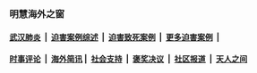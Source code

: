 
### 明慧海外之窗

####  [武汉肺炎](indexes/365.md?t=05312100) &nbsp;|&nbsp;  [迫害案例综述](indexes/328.md?t=05312100) &nbsp;|&nbsp; [迫害致死案例](indexes/277.md?t=05312100)  &nbsp;|&nbsp; [更多迫害案例](indexes/81.md?t=05312100)  &nbsp;|&nbsp; 
####  [时事评论](indexes/19.md?t=05312100) &nbsp;|&nbsp; [海外简讯](indexes/245.md?t=05312100)&nbsp;|&nbsp;  [社会支持](indexes/140.md?t=05312100) &nbsp;|&nbsp; [褒奖决议](indexes/282.md?t=05312100) &nbsp;|&nbsp; [社区报道](indexes/91.md?t=05312100)  &nbsp;|&nbsp; [天人之间](indexes/78.md?t=05312100) 

